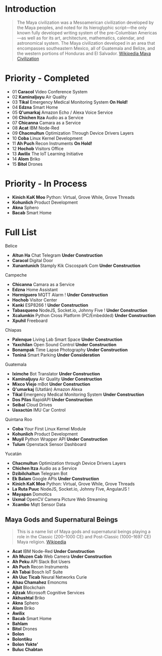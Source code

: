 # Introduction

> The Maya civilization was a Mesoamerican civilization developed by the Maya peoples, and noted for its hieroglyphic script—the only known fully developed writing system of the pre-Columbian Americas—as well as for its art, architecture, mathematics, calendar, and astronomical system. The Maya civilization developed in an area that encompasses southeastern Mexico, all of Guatemala and Belize, and the western portions of Honduras and El Salvador. [Wikipedia Maya Civilization](https://en.wikipedia.org/wiki/Maya_civilization)

# Priority - Completed

- 01 __Caracol__ Video Conference System
- 02 __Kaminaljuyu__ Air Quality
- 03 __Tikal__ Emergency Medical Monitoring System __On Hold!__
- 04 __Edzna__ Smart Home
- 05 __Q'umarkaj__ Amazon Echo / Alexa Voice Service
- 06 __Chichen Itza__ Audio as a Service
- 07 __Chicanna__ Camara as a Service
- 08 __Acat__ IBM Node-Red
- 09 __Chacmultun__ Optimization Through Device Drivers Layers
- 10 __Coba__ Linux Kernel Development
- 11 __Ah Puch__ Recon Instruments __On Hold!__
- 12 __Hochob__ Visitors Office
- 13 __Awilix__ The IoT Learning Initiative
- 14 __Alom__ Briko
- 15 __Bitol__ Drones

# Priority - In Process

- __Kinich KaK Moo__ Python: Virtual, Grove While, Grove Threads
- __Kohunlich__ Product Development
- __Akna__ Sphero
- __Bacab__ Smart Home

# Full List

Belice

- __Altun Ha__ Chat Telegram **Under Construction**
- __Caracol__ Digital Door
- __Xunantunich__ Stamply Kik Ciscospark Com **Under Construction**

Campeche

* **Chicanna** Camara as a Service
* **Edzna** Home Assistant
* **Hormiguero** MQTT Alarm ! **Under Construction**
* **Hochob** Visitor Center
* **Kanki** ESP8266 ! **Under Construction**
* **Tabasqueno** NodeJS, Socket.io, Johnny Five ! **Under Construction**
* **Xcalumkin** Python Cross Platform \(PC/Embedded\) **Under Construction**
* **Xpuhil** Freeboard

Chiapas

* **Palenque** Living Lab Smart Space **Under Construction**
* **Yaxchilan** Open Sound Control **Under Construction**
* **Bonampak** Time Lapse Photography **Under Construction**
* **Toniná** Smart Parking **Under Consideration**

Guatemala

* **Iximche** Bot Translator **Under Construction**
* **Kaminaljuyu** Air Quality **Under Construction**
* **Mixco Viejo** mBot **Under Construction**
* **Q'umarkaj** \(Utatlán\) Amazon Alexa  
* **Tikal** Emergency Medical Monitoring System **Under Construction**
* **Dos Pilas** RapidAPI **Under Construction**
* **Seibal** Cloud Drives
* **Uaxactún** IMU Car Control

Quintana Roo

* **Coba** Your First Linux Kernel Module
* **Kohunlich** Product Development
* **Muyil** Python Wrapper API **Under Construction**
* **Tulum** Openstack Sensor Dashboard

Yucatán

* **Chacmultun** Optimization through Device Drivers Layers
* **Chichen Itza** Audio as a Service
* **Dzibilchaltun** Telegram Bot
* **Ek Balam** Google APIs **Under Construction**
* **Kinich KaK Moo** Python: Virtual, Grove While, Grove Threads
* **La Ruta Puuc** NodeJS, Socket.io, Johnny Five, AngularJS  ! 
* **Mayapan** Domotics
* **Uxmal** OpenCV Camera Picture Web Streaming
* **Xcambo** Mqtt Sensor Data

## Maya Gods and Supernatural Beings

> This is a name list of Maya gods and supernatural beings playing a role in the Classic \(200–1000 CE\) and Post-Classic \(1000–1697 CE\) Maya religion. [Wikipedia](https://en.wikipedia.org/wiki/List_of_Maya_gods_and_supernatural_beings)

* **Acat** IBM Node-Red **Under Construction**
* **Ah Muzen Cab** Web Camera **Under Construction**
* **Ah Peku** API Slack Bot Users
* **Ah Puch** Recon Instruments
* **Ah Tabai** Bosch IoT Suite
* **Ah Uuc Ticab** Neural Networks Curie
* **Ahau Chamahez** Emoncms
* **Ajbit** Blockchain
* **Ajtzak** Microsoft Cognitive Services
* **Akhushtal** Briko
* **Akna** Sphero
* **Alom** Briko
* **Awilix** 
* **Bacab**  Smart Home
* **Bahlam**
* **Bitol** Drones
* **Bolon**
* **Bolontiku**
* **Bolon Yokte'**
* **Buluc Chabtan** 












